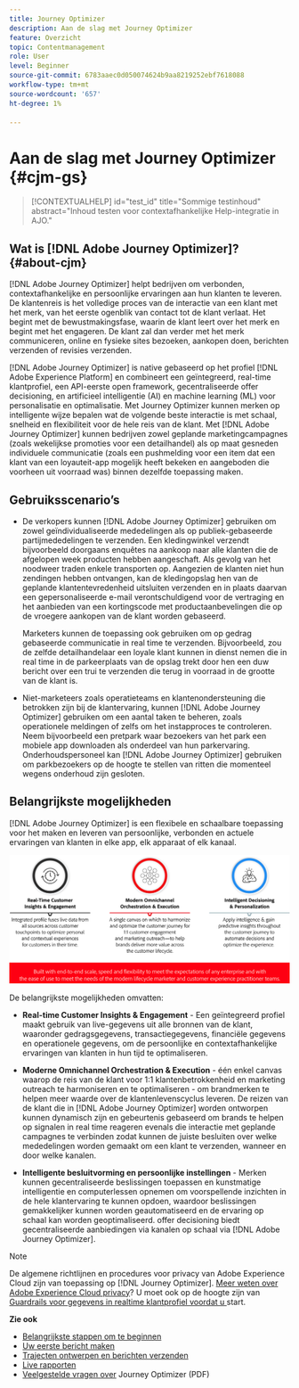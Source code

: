 ```yaml
---
title: Journey Optimizer
description: Aan de slag met Journey Optimizer
feature: Overzicht
topic: Contentmanagement
role: User
level: Beginner
source-git-commit: 6783aaec0d050074624b9aa8219252ebf7618088
workflow-type: tm+mt
source-wordcount: '657'
ht-degree: 1%

---
```


# Aan de slag met Journey Optimizer {#cjm-gs}

>[!CONTEXTUALHELP]
>id="test_id"
>title="Sommige testinhoud"
>abstract="Inhoud testen voor contextafhankelijke Help-integratie in AJO."

## Wat is [!DNL Adobe Journey Optimizer]?{#about-cjm}

[!DNL Adobe Journey Optimizer] helpt bedrijven om verbonden, contextafhankelijke en persoonlijke ervaringen aan hun klanten te leveren. De klantenreis is het volledige proces van de interactie van een klant met het merk, van het eerste ogenblik van contact tot de klant verlaat. Het begint met de bewustmakingsfase, waarin de klant leert over het merk en begint met het engageren. De klant zal dan verder met het merk communiceren, online en fysieke sites bezoeken, aankopen doen, berichten verzenden of revisies verzenden.

[!DNL Adobe Journey Optimizer] is native gebaseerd op het profiel  [!DNL Adobe Experience Platform] en combineert een geïntegreerd, real-time klantprofiel, een API-eerste open framework, gecentraliseerde offer decisioning, en artificieel intelligentie (AI) en machine learning (ML) voor personalisatie en optimalisatie. Met Journey Optimizer kunnen merken op intelligente wijze bepalen wat de volgende beste interactie is met schaal, snelheid en flexibiliteit voor de hele reis van de klant. Met [!DNL Adobe Journey Optimizer] kunnen bedrijven zowel geplande marketingcampagnes (zoals wekelijkse promoties voor een detailhandel) als op maat gesneden individuele communicatie (zoals een pushmelding voor een item dat een klant van een loyauteit-app mogelijk heeft bekeken en aangeboden die voorheen uit voorraad was) binnen dezelfde toepassing maken.

## Gebruiksscenario’s

* De verkopers kunnen [!DNL Adobe Journey Optimizer] gebruiken om zowel geïndividualiseerde mededelingen als op publiek-gebaseerde partijmededelingen te verzenden. Een kledingwinkel verzendt bijvoorbeeld doorgaans enquêtes na aankoop naar alle klanten die de afgelopen week producten hebben aangeschaft. Als gevolg van het noodweer traden enkele transporten op. Aangezien de klanten niet hun zendingen hebben ontvangen, kan de kledingopslag hen van de geplande klantentevredenheid uitsluiten verzenden en in plaats daarvan een gepersonaliseerde e-mail verontschuldigend voor de vertraging en het aanbieden van een kortingscode met productaanbevelingen die op de vroegere aankopen van de klant worden gebaseerd.

   Marketers kunnen de toepassing ook gebruiken om op gedrag gebaseerde communicatie in real time te verzenden. Bijvoorbeeld, zou de zelfde detailhandelaar een loyale klant kunnen in dienst nemen die in real time in de parkeerplaats van de opslag trekt door hen een duw bericht over een trui te verzenden die terug in voorraad in de grootte van de klant is.

* Niet-marketeers zoals operatieteams en klantenondersteuning die betrokken zijn bij de klantervaring, kunnen [!DNL Adobe Journey Optimizer] gebruiken om een aantal taken te beheren, zoals operationele meldingen of zelfs om het instapproces te controleren. Neem bijvoorbeeld een pretpark waar bezoekers van het park een mobiele app downloaden als onderdeel van hun parkervaring. Onderhoudspersoneel kan [!DNL Adobe Journey Optimizer] gebruiken om parkbezoekers op de hoogte te stellen van ritten die momenteel wegens onderhoud zijn gesloten.

## Belangrijkste mogelijkheden

[!DNL Adobe Journey Optimizer] is een flexibele en schaalbare toepassing voor het maken en leveren van persoonlijke, verbonden en actuele ervaringen van klanten in elke app, elk apparaat of elk kanaal.

![](assets/ajo-capabilities.png)

De belangrijkste mogelijkheden omvatten:

* **Real-time Customer Insights &amp; Engagement**  - Een geïntegreerd profiel maakt gebruik van live-gegevens uit alle bronnen van de klant, waaronder gedragsgegevens, transactiegegevens, financiële gegevens en operationele gegevens, om de persoonlijke en contextafhankelijke ervaringen van klanten in hun tijd te optimaliseren.

* **Moderne Omnichannel Orchestration &amp; Execution**  - één enkel canvas waarop de reis van de klant voor 1:1 klantenbetrokkenheid en marketing outreach te harmoniseren en te optimaliseren - om brandmerken te helpen meer waarde over de klantenlevenscyclus leveren. De reizen van de klant die in [!DNL Adobe Journey Optimizer] worden ontworpen kunnen dynamisch zijn en gebeurtenis gebaseerd om brands te helpen op signalen in real time reageren evenals die interactie met geplande campagnes te verbinden zodat kunnen de juiste besluiten over welke mededelingen worden gemaakt om een klant te verzenden, wanneer en door welke kanalen.

* **Intelligente besluitvorming en persoonlijke instellingen**  - Merken kunnen gecentraliseerde beslissingen toepassen en kunstmatige intelligentie en computerlessen opnemen om voorspellende inzichten in de hele klantervaring te kunnen opdoen, waardoor beslissingen gemakkelijker kunnen worden geautomatiseerd en de ervaring op schaal kan worden geoptimaliseerd. offer decisioning biedt gecentraliseerde aanbiedingen via kanalen op schaal via [!DNL Adobe Journey Optimizer].

>[!NOTE]
>
> De algemene richtlijnen en procedures voor privacy van Adobe Experience Cloud zijn van toepassing op [!DNL Journey Optimizer]. [Meer weten over Adobe Experience Cloud privacy](https://www.adobe.com/privacy/experience-cloud.html)?
> U moet ook op de hoogte zijn van [Guardrails voor gegevens in realtime klantprofiel voordat u ](https://experienceleague.adobe.com/docs/experience-platform/profile/guardrails.html) start.


**Zie ook**

* [Belangrijkste stappen om te beginnen](quick-start.md)
* [Uw eerste bericht maken](get-started-content.md)
* [Trajecten ontwerpen en berichten verzenden](building-journeys/journey-gs.md)
* [Live rapporten](reports/live-report.md)
* [Veelgestelde vragen over](assets/do-not-localize/AJO-FAQ.pdf)  Journey Optimizer (PDF)
